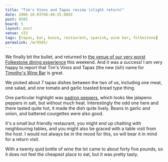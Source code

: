 ```yaml
---
title: "Tim's Vinos and Tapas review (slight return)"
date: 2006-10-03T06:48:15.000Z
post: 9585
board: 5
layout: post
venue: v33
tags: [tapas, bar, booze, restaurant, spanish, wine bar, folkestone]
permalink: /m/9585/
---
```

We finally bit the bullet, and returned to <a href="http://www.folkestonegerald.com/folkestone/10/35//index.html">the venue of our very worst Folkestone dining experience</a> this weekend. And it was a success! I am very happy to report that Tim's Vinos and Tapas (the new (ish) name for <a href="/wiki/timothy+s+wine+bar">Timothy's Wine Bar</a> is great.

We picked about 7 tapas dishes between the two of us, including one meat, one salad, and one tomato and garlic toasted bread type thing. 

One particular highlight was <a href="https://www.google.co.uk/search?q=padron+peppers">padron peppers</a>, which looks like jalapeno peppers in salt, but without much heat. Interestingly the odd one here and there tasted quite hot, it made the dish quite lively. Beans in garlic and onion, and battered courgettes were also good.

It's a small but friendly restaurant, you might end up chatting with neighbouring tables, and you might also be graced with a table visit from the host. I would not always be in the mood for this, so will bear it in mind for a return visit. 

With a twenty quid bottle of wine the lot came to about forty five pounds, so it does not feel the cheapest place to eat, but it was pretty tasty.
